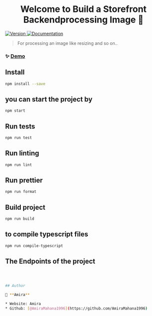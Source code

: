 <h1 align="center">Welcome to Build a Storefront Backendprocessing Image 👋</h1>
<p>
  <a href="https://www.npmjs.com/package/processing Image" target="_blank">
    <img alt="Version" src="https://img.shields.io/npm/v/processing Image.svg">
  </a>
  <a href="http://localhost:3000/api/images?filename=hn&width=200&height=88" target="_blank">
    <img alt="Documentation" src="https://img.shields.io/badge/documentation-yes-brightgreen.svg" />
  </a>
</p>

> For processing an image like resizing and so on..

### ✨ [Demo](localhost:3000)

## Install

```sh
npm install --save
```

## you can start the project by

```sh
npm start
```

## Run tests

```sh
npm run test
```

## Run linting

```sh
npm run lint
```

## Run prettier

```sh
npm run format
```
## Build project

```sh
npm run build
```

## to compile typescript files 


```sh
npm run compile-typescript
```

## The Endpoints of the project


```sh



## Author

👤 **Amira**

* Website: Amira
* Github: [@AmiraMahana1996](https://github.com/AmiraMahana1996)




